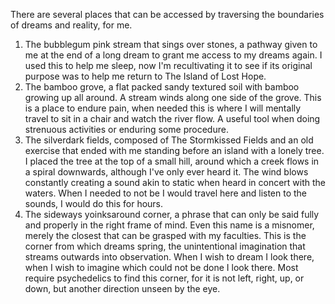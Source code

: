 There are several places that can be accessed by traversing the boundaries of dreams and reality, for me. 

1. The bubblegum pink stream that sings over stones, a pathway given to me at the end of a long dream to grant me access to my dreams again. I used this to help me sleep, now I'm recultivating it to see if its original purpose was to help me return to The Island of Lost Hope.
2. The bamboo grove, a flat packed sandy textured soil with bamboo growing up all around. A stream winds along one side of the grove. This is a place to endure pain, when needed this is where I will mentally travel to sit in a chair and watch the river flow. A useful tool when doing strenuous activities or enduring some procedure.
3. The silverdark fields, composed of The Stormkissed Fields and an old exercise that ended with me standing before an island with a lonely tree. I placed the tree at the top of a small hill, around which a creek flows in a spiral downwards, although I've only ever heard it. The wind blows constantly creating a sound akin to static when heard in concert with the waters. When I needed to not be I would travel here and listen to the sounds, I would do this for hours.
4. The sideways yoinksaround corner, a phrase that can only be said fully and properly in the right frame of mind. Even this name is a misnomer, merely the closest that can be grasped with my faculties. This is the corner from which dreams spring, the unintentional imagination that streams outwards into observation. When I wish to dream I look there, when I wish to imagine which could not be done I look there. Most require psychedelics to find this corner, for it is not left, right, up, or down, but another direction unseen by the eye.